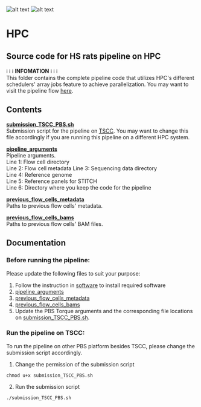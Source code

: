 ![alt text](https://secureservercdn.net/198.71.233.106/h9j.d46.myftpupload.com/wp-content/uploads/2019/09/palmerlab-logo.png)
![alt text](https://ratgenes.org/wp-content/uploads/2014/11/GWAS_1200x150pxBanner-01.png)
# HPC
## Source code for HS rats pipeline on HPC
:information_source: :information_source: :information_source:  **INFOMATION** :information_source: :information_source: :information_source:    
This folder contains the complete pipeline code that utilizes HPC's different schedulers' array jobs feature to achieve parallelization. You may want to visit the pipeline flow [here](https://github.com/Palmer-Lab-UCSD/HS-Rats-Genotyping-Pipeline/blob/main/assets/HS_Rats_Lc-WGS_Genotyping_Pipeline_Design.pdf).

## Contents
**[submission_TSCC_PBS.sh](submission_TSCC_PBS.sh)**  
Submission script for the pipeline on  [TSCC](https://www.sdsc.edu/support/user_guides/tscc.html). You may want to change this file accordingly if you are running this pipeline on a different HPC system.  

**[pipeline_arguments](pipeline_arguments)**  
Pipeline arguments.  
Line 1: Flow cell directory  
Line 2: Flow cell metadata
Line 3: Sequencing data directory  
Line 4: Reference genome  
Line 5: Reference panels for STITCH  
Line 6: Directory where you keep the code for the pipeline  

**[previous_flow_cells_metadata](previous_flow_cells_metadata)**  
Paths to previous flow cells' metadata.  

**[previous_flow_cells_bams](previous_flow_cells_bams)**  
Paths to previous flow cells' BAM files.   

## Documentation  
### Before running the pipeline:
Please update the following files to suit your purpose:  
1. Follow the instruction in [software](software) to install required software
2. [pipeline_arguments](pipeline_arguments)
3. [previous_flow_cells_metadata](previous_flow_cells_metadata)
4. [previous_flow_cells_bams](previous_flow_cells_bams)
5. Update the PBS Torque arguments and the corresponding file locations on [submission_TSCC_PBS.sh](submission_TSCC_PBS.sh).  

### Run the pipeline on TSCC:
To run the pipeline on other PBS platform besides TSCC, please change the submission script accordingly.
1. Change the permission of the submission script
```
chmod u+x submission_TSCC_PBS.sh
```
2. Run the submission script
```
./submission_TSCC_PBS.sh
```  
